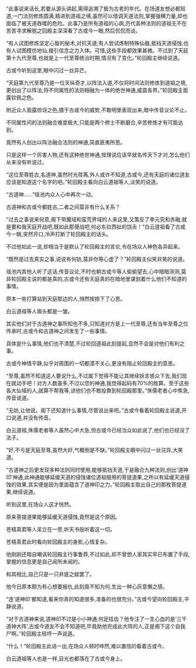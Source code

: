 
“此事说来话长,若要从源头讲起,需得追溯了极为古老的年代。在场道友想必都知道,一门法则修炼圆满,精进到道祖之境,虽然可以借调天道法则,掌握强横力量,却也面临了被天道吞噬的危险。此事乃是所有道祖的心病,历代各种法则的道祖无不在苦苦寻求解脱之回殿主深深看了古或今一眼,然后侃侃而谈。

“有人试图修炼坚定心智的秘术,对抗天道;有人尝试炼制特殊仙器,抵挡天道侵蚀;也有人试图模仿地仙,接引信念之力入体。可惜,这些手段都效果甚微。不过到了天庭第十九代至尊,也就是上一代至尊统治时期,情况有了变化。”轮回殿主继续说道。

古或今听到这里,眼中闪过一丝异芒。

“天庭第九代至尊乃是一位天纵奇才,以阵法入道,不仅将时间法则修炼到道祖之境,更创出了以阵法,将不同属性的法则相融为一体的绝世神通,威震各界。”轮回殿主面露钦佩之色。

附近众人面露惊讶之色,摄于古或今的威势,不敢明里表现出来,暗中传音议论不止。

不同属性间的法则融合难度极大,只能是两个修士不断磨合,辛苦修炼才有可能达到。

竟然有人创出以阵法融合法则的神通,简直匪夷所思。

只是这样一个厉害人物,还有这种绝世神通,按理说应该早就名传天下才对,怎么他们从来没有听说过。

“这位至尊姓古,名道神,虽然时光荏苒,外人或许不知道,古或今,还有天庭的诸位道友应该是知道这个名字的吧。”轮回殿主看向白云道祖等人,淡笑的说道。

“古道神……”瑶池内众人心中再次一动。

古道神和古或今都姓古,二者之间莫非有什么关系？

“过去之事说来何意,阁下带魔域和蛮荒界域的人来这里,又策反了李元究和赤融,就是要和我天庭开战吧,既如此那便战吧,何必东拉西扯的饶舌！”白云道祖看了古或今一眼,突然开口,冷声打断了轮回殿主的话头。

不过他如此一说,却相当于是默认了轮回殿主的言论,令在场众人神色各异起来。

“既然是过去真实之事,说说有何妨,莫非你等心虚了？”轮回殿主似笑非笑的说道。

瑶池内其他人听了这话,传音议论,不时也朝古或今等人偷偷望去,心中暗暗测测,莫非轮回殿主说的都是真的,古或今还有天庭真的在暗地里谋划着什么他们不知道的事情。

原本一些打算站到天庭那边的人,悄然按捺下了心思。

白云道祖等人眉头都是一皱。

其实他们对于古道神之事所知也不多,只知道对方是上一代至尊,还有当年至尊之位传承时,古或今和古道神之间发生了一些事情。

具体是什么事情,他们也不清楚,不过轮回道祖此刻提起,显然不会是对他们有利之事。

古或今神情平静,似乎对周围的一切都漠不关心,更没有阻止轮回殿主的意思。

“至尊,虽然不知道这人要说什么,不过属下觉得不能让其继续妖言惑众下去,我们现在就动手吧！对方人数虽多,不过以您的神通,我觉得起码有70%的胜算。至于这些各大仙域的人,就算不帮我等,谅他们也不敢投靠到轮回殿那里。”侏儒老者心中焦急,传音说道。

“无妨,让他说。阁下还知道什么事情,尽管说出来吧。”古或今看着轮回殿主说道,开口说道,并没有传音。

白云道祖,侏儒老者等人虽然心中大急,但古或今已经当众如此说了,他们也已经没了法子。

“好,不亏是天庭至尊,虽然大奸,气概倒是不缺。”轮回殿主眼中闪过一丝诧异,大笑道。

“古道神之后更发现多种法则同时使用,能够抵挡天道,于是融合九种法则,创出‘道神印’神通,此神通能够延缓天道的侵蚀诸位道祖服用的菩提道果,之所以有延缓天道侵蚀的效果,其实便是因为里面蕴含了道神印之力。”轮回殿主取出自己的那枚菩提道果,继续说道。

听到这里,在场众人这才恍然。

原来菩提道果能够延缓天道侵蚀,竟然是这个原因。

苍梧真君等人呆立在一旁,听天书般听着这一切。

苍梧真君此时看向轮回殿主的身影,心情复杂。

他刚刚还暗自嘲讽轮回殿主行事鲁莽,不过如此,却不曾想人家其实早已布置了手段,掌握的信息更是自己闻所未闻的。

和其相比,自己只是一只井底之蛙罢了。

他今日原本颇为有心想要报仇,此刻竟不知为何,生出一种心灰意懒之感。

“连‘道神印’都知道,看来你真的知道很多,准备的也很充分。”古或今望向轮回殿主,平静说道。

“对于古道神来说,道神印不过是小小神通,何足挂齿？他专注了一生心血的是‘三千道神大阵’,古或今道友不会不知道吧,毕竟助他完成此大阵的人,正是阁下这个自我尸啊。”轮回殿主轻哼一声说道。

“什么！”轮回殿主此话一出,在场众人顿时哗然,难以置信的看着古或今。

白云道祖等人也是一样,目光也都落在了古或今身上。
